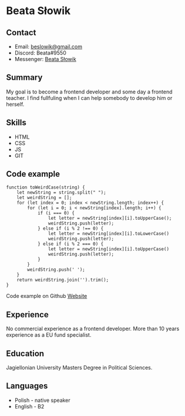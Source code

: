 # Beata Słowik
## Contact
* Email: [beslowik@gmail.com](mailto:beslowik@gmail.com)
* Discord: Beata#9550
* Messenger: [Beata Słowik](https://www.facebook.com/beata.slowik)


## Summary
My goal is to become a frontend developer and some day a frontend teacher. I find fullfuling when I can help somebody to develop him or herself.

## Skills
- HTML
- CSS
- JS
- GIT

## Code example
```
function toWeirdCase(string) {
    let newString = string.split(" ");
    let weirdString = [];
    for (let index = 0; index < newString.length; index++) {
        for (let i = 0; i < newString[index].length; i++) {
            if (i === 0) {
                let letter = newString[index][i].toUpperCase();
                weirdString.push(letter);
            } else if (i % 2 !== 0) {
                let letter = newString[index][i].toLowerCase()
                weirdString.push(letter);
            } else if (i % 2 === 0) {
                let letter = newString[index][i].toUpperCase()
                weirdString.push(letter);
            }
        }
        weirdString.push(' ');
    }
    return weirdString.join('').trim();
}
```
Code example on Github [Website](https://github.com/beaslowik/bhagaskara_website)

## Experience
No commercial experience as a frontend developer. More than 10 years experience as a EU fund specialist.

## Education
Jagiellonian University Masters Degree in Political Sciences.

## Languages
* Polish - native speaker
* English - B2